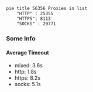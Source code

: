 
```mermaid
pie title 56356 Proxies in list
    "HTTP" : 25355
    "HTTPS": 8113
    "SOCKS" : 29771
```

### Some Info
#### Average Timeout

- mixed: 3.6s
- http: 1.8s
- https: 8.2s
- socks: 5.1s